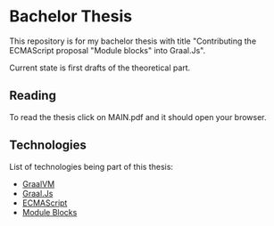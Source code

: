 # Bachelor Thesis

This repository is for my bachelor thesis with title "Contributing the ECMAScript proposal "Module blocks" into Graal.Js".

Current state is first drafts of the theoretical part.

## Reading

To read the thesis click on MAIN.pdf and it should open your browser.

## Technologies

List of technologies being part of this thesis:
* [GraalVM](https://www.graalvm.org/)
* [Graal.Js](https://github.com/oracle/graaljs)
* [ECMAScript](https://tc39.es/ecma262/)
* [Module Blocks](https://github.com/tc39/proposal-js-module-blocks)
